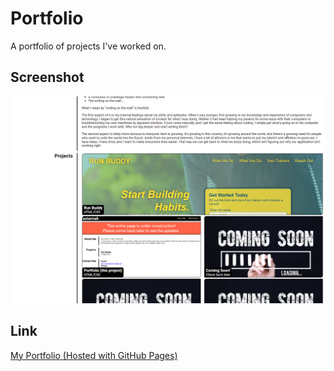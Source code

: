 # Portfolio

A portfolio of projects I've worked on.

## Screenshot

![A screenshot of my portfolio](./assets/images/portfolio-screenshot.PNG)

## Link

[My Portfolio (Hosted with GitHub Pages)](https://jdpasternak.github.io/portfolio)
